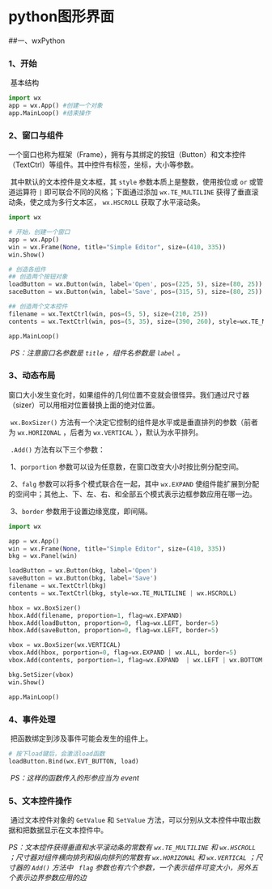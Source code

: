 # python图形界面

##一、wxPython

### 1、开始

​	基本结构

```python
import wx
app = wx.App() #创建一个对象
app.MainLoop() #结束操作
```

### 2、窗口与组件

​	一个窗口也称为框架（Frame），拥有与其绑定的按钮（Button）和文本控件（TextCtrl）等组件。其中控件有标签，坐标，大小等参数。

​	其中默认的文本控件是文本框，其 `style` 参数本质上是整数，使用按位或 `or` 或管道运算符 `|` 即可联合不同的风格；下面通过添加 `wx.TE_MULTILINE` 获得了垂直滚动条，使之成为多行文本区， `wx.HSCROLL` 获取了水平滚动条。

```python
import wx

# 开始，创建一个窗口
app = wx.App()
win = wx.Frame(None, title="Simple Editor", size=(410, 335))
win.Show()

# 创造各组件
## 创造两个按钮对象 
loadButton = wx.Button(win, label='Open', pos=(225, 5), size=(80, 25))
saceButton = wx.Button(win, label='Save', pos=(315, 5), size=(80, 25))

## 创造两个文本控件
filename = wx.TextCtrl(win, pos=(5, 5), size=(210, 25))
contents = wx.TextCtrl(win, pos=(5, 35), size=(390, 260), style=wx.TE_MULTILINE | wx.HSCROLL)

app.MainLoop()
```

​	*PS：注意窗口名参数是 `title` ，组件名参数是 `label`  。*

### 3、动态布局

​	窗口大小发生变化时，如果组件的几何位置不变就会很怪异。我们通过尺寸器（sizer）可以用相对位置替换上面的绝对位置。

​	`wx.BoxSizer()` 方法有一个决定它控制的组件是水平或是垂直排列的参数（前者为 `wx.HORIZONAL` ，后者为 `wx.VERTICAL` ），默认为水平排列。

​	`.Add()` 方法有以下三个参数：

​	1、`porportion` 参数可以设为任意数，在窗口改变大小时按比例分配空间。

​	2、`falg` 参数可以将多个模式联合在一起，其中 `wx.EXPAND` 使组件能扩展到分配的空间中；其他上、下、左、右、和全部五个模式表示边框参数应用在哪一边。

​	3、`border` 参数用于设置边缘宽度，即间隔。

```python
import wx

app = wx.App()
win = wx.Frame(None, title="Simple Editor", size=(410, 335))
bkg = wx.Panel(win)

loadButton = wx.Button(bkg, label='Open')
saveButton = wx.Button(bkg, label='Save')
filename = wx.TextCtrl(bkg)
contents = wx.TextCtrl(bkg, style=wx.TE_MULTILINE | wx.HSCROLL)

hbox = wx.BoxSizer()
hbox.Add(filename, proportion=1, flag=wx.EXPAND)
hbox.Add(loadButton, proportion=0, flag=wx.LEFT, border=5)
hbox.Add(saveButton, proportion=0, flag=wx.LEFT, border=5)

vbox = wx.BoxSizer(wx.VERTICAL)
vbox.Add(hbox, porportion=0, flag=wx.EXPAND | wx.ALL, border=5)
vbox.Add(contents, porportion=1, flag=wx.EXPAND  | wx.LEFT | wx.BOTTOM | wx.RIGHT, border=5)

bkg.SetSizer(vbox)
win.Show()

app.MainLoop()
```

### 4、事件处理

​	把函数绑定到涉及事件可能会发生的组件上。

```python
# 按下load键后，会激活load函数
loadButton.Bind(wx.EVT_BUTTON, load)
```

​	*PS：这样的函数传入的形参应当为 event*

### 5、文本控件操作

​	通过文本控件对象的 `GetValue`  和 `SetValue` 方法，可以分别从文本控件中取出数据和把数据显示在文本控件中。

*PS：文本控件获得垂直和水平滚动条的常数有 `wx.TE_MULTILINE` 和 `wx.HSCROLL` ；尺寸器对组件横向排列和纵向排列的常数有 `wx.HORIZONAL` 和 `wx.VERTICAL` ；尺寸器的 `Add()` 方法中 ` flag` 参数也有六个参数，一个表示组件可变大小，另外五个表示边界参数应用的边*